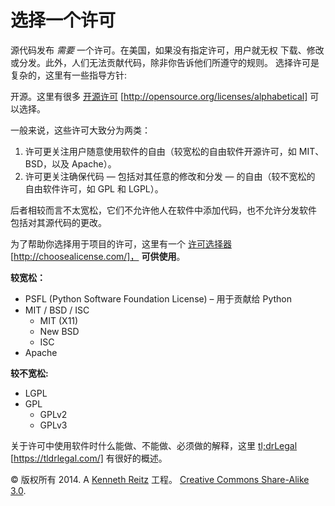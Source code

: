 # 选择一个许可

源代码发布 *需要* 一个许可。在美国，如果没有指定许可，用户就无权 下载、修改或分发。此外，人们无法贡献代码，除非你告诉他们所遵守的规则。 选择许可是复杂的，这里有一些指导方针:

开源。这里有很多 [开源许可](http://opensource.org/licenses/alphabetical) [http://opensource.org/licenses/alphabetical] 可以选择。

一般来说，这些许可大致分为两类：

1.  许可更关注用户随意使用软件的自由（较宽松的自由软件开源许可，如 MIT、 BSD，以及 Apache）。
2.  许可更关注确保代码 — 包括对其任意的修改和分发 — 的自由（较不宽松的 自由软件许可，如 GPL 和 LGPL）。

后者相较而言不太宽松，它们不允许他人在软件中添加代码，也不允许分发软件 包括对其源代码的更改。

为了帮助你选择用于项目的许可，这里有一个 [许可选择器](http://choosealicense.com/) [http://choosealicense.com/]， **可供使用**。

**较宽松：**

*   PSFL (Python Software Foundation License) – 用于贡献给 Python
*   MIT / BSD / ISC
    *   MIT (X11)
    *   New BSD
    *   ISC
*   Apache

**较不宽松:**

*   LGPL
*   GPL
    *   GPLv2
    *   GPLv3

关于许可中使用软件时什么能做、不能做、必须做的解释，这里 [tl;drLegal](https://tldrlegal.com/) [https://tldrlegal.com/] 有很好的概述。

© 版权所有 2014\. A <a href="http://kennethreitz.com/pages/open-projects.html">Kenneth Reitz</a> 工程。 <a href="http://creativecommons.org/licenses/by-nc-sa/3.0/"> Creative Commons Share-Alike 3.0</a>.